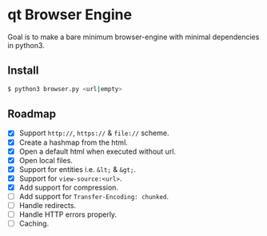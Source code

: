 # qt Browser Engine
Goal is to make a bare minimum browser-engine with minimal dependencies in python3.

## Install
```bash
$ python3 browser.py <url|empty>
```

## Roadmap
- [x] Support `http://`, `https://` & `file://` scheme.
- [x] Create a hashmap from the html.
- [x] Open a default html when executed without url.
- [x] Open local files.
- [x] Support for entities i.e. `&lt;` & `&gt;`.
- [x] Support for `view-source:<url>`.
- [x] Add support for compression.
- [ ] Add support for `Transfer-Encoding: chunked`.
- [ ] Handle redirects.
- [ ] Handle HTTP errors properly.
- [ ] Caching.
